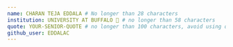 ```yaml
---
name: CHARAN TEJA EDDALA # No longer than 28 characters
institution: UNIVERSITY AT BUFFALO 🚩 # no longer than 58 characters
quote: YOUR-SENIOR-QUOTE # no longer than 100 characters, avoid using quotes(") to guarantee the format remains the same.
github_user: EDDALAC
---
```

